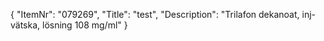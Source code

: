 {
  "ItemNr": "079269",
  "Title": "test",
  "Description": "Trilafon dekanoat, inj-vätska, lösning 108 mg/ml"
}